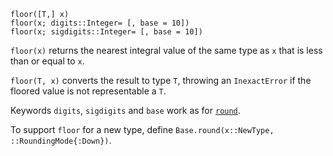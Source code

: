 ```
floor([T,] x)
floor(x; digits::Integer= [, base = 10])
floor(x; sigdigits::Integer= [, base = 10])
```

`floor(x)` returns the nearest integral value of the same type as `x` that is less than or equal to `x`.

`floor(T, x)` converts the result to type `T`, throwing an `InexactError` if the floored value is not representable a `T`.

Keywords `digits`, `sigdigits` and `base` work as for [`round`](@ref).

To support `floor` for a new type, define `Base.round(x::NewType, ::RoundingMode{:Down})`.
